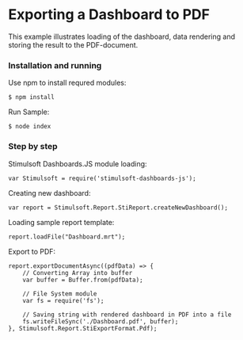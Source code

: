 # Exporting a Dashboard to PDF

This example illustrates loading of the dashboard, data rendering and storing the result to the PDF-document.

### Installation and running
Use npm to install requred modules:

    $ npm install
    
Run Sample:

    $ node index

### Step by step
Stimulsoft Dashboards.JS module loading:

    var Stimulsoft = require('stimulsoft-dashboards-js');

Creating new dashboard:

    var report = Stimulsoft.Report.StiReport.createNewDashboard();

Loading sample report template:

    report.loadFile("Dashboard.mrt");

Export to PDF:

	report.exportDocumentAsync((pdfData) => {
        // Converting Array into buffer
        var buffer = Buffer.from(pdfData);

        // File System module
        var fs = require('fs');

        // Saving string with rendered dashboard in PDF into a file
        fs.writeFileSync('./Dashboard.pdf', buffer);
    }, Stimulsoft.Report.StiExportFormat.Pdf);

